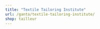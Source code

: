 ```yaml
---
title: "Textile Tailoring Institute"
url: /ganta/textile-tailoring-institute/
shop: tailleur
---
```

